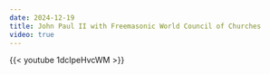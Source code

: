 ```yaml
---
date: 2024-12-19
title: John Paul II with Freemasonic World Council of Churches
video: true
---
```



{{< youtube 1dcIpeHvcWM >}}

